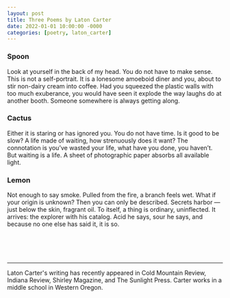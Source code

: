 ```yaml
---
layout: post
title: Three Poems by Laton Carter
date: 2022-01-01 10:00:00 -0000
categories: [poetry, laton_carter]
---
```

<div class="poem">
<h3>Spoon</h3>
Look at yourself in the back of my head. You do not have to make sense. This is not a self-portrait. It is a lonesome amoeboid diner and you, about to stir non-dairy cream into coffee. Had you squeezed the plastic walls with too much exuberance, you would have seen it explode the way laughs do at another booth. Someone somewhere is always getting along.

<h3>Cactus</h3>
Either it is staring or has ignored you. You do not have time. Is it good to be slow? A life made of waiting, how strenuously does it want? The connotation is you’ve wasted your life, what have you done, you haven’t. But waiting is a life. A sheet of photographic paper absorbs all available light.

<h3>Lemon</h3>
Not enough to say smoke. Pulled from the fire, a branch feels wet. What if your origin is unknown? Then you can only be described. Secrets harbor — just below the skin, fragrant oil. To itself, a thing is ordinary, uninflected. It arrives: the explorer with his catalog. Acid he says, sour he says, and because no one else has said it, it is so.
</div>
<br><br>
<br><br>
<hr>
Laton Carter's writing has recently appeared in Cold Mountain Review, Indiana Review, Shirley Magazine, and The Sunlight Press. Carter works in a middle school in Western Oregon.

